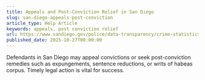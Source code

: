 ```yaml
---
title: Appeals and Post-Conviction Relief in San Diego
slug: san-diego-appeals-post-conviction
article_type: Help Article
keywords: appeals, post conviction relief
url: https://www.sandiego.gov/police/data-transparency/crime-statistics/annual-crime-reports
published_date: 2025-10-27T00:00:00
---
```


Defendants in San Diego may appeal convictions or seek post-conviction remedies such as expungements, sentence reductions, or writs of habeas corpus. Timely legal action is vital for success.